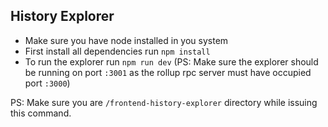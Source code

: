 ## History Explorer

- Make sure you have node installed in you system
- First install all dependencies run `npm install`
- To run the explorer run `npm run dev` (PS: Make sure the explorer should be running on port `:3001` as the rollup rpc server must have occupied port `:3000`) 

PS: Make sure you are `/frontend-history-explorer` directory while issuing this command.
